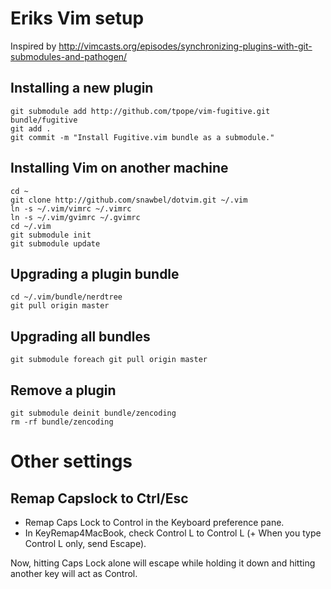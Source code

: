 # Eriks Vim setup

Inspired by http://vimcasts.org/episodes/synchronizing-plugins-with-git-submodules-and-pathogen/

## Installing a new plugin
    git submodule add http://github.com/tpope/vim-fugitive.git bundle/fugitive
    git add .
    git commit -m "Install Fugitive.vim bundle as a submodule."

## Installing Vim on another machine

    cd ~
    git clone http://github.com/snawbel/dotvim.git ~/.vim
    ln -s ~/.vim/vimrc ~/.vimrc
    ln -s ~/.vim/gvimrc ~/.gvimrc
    cd ~/.vim
    git submodule init
    git submodule update

## Upgrading a plugin bundle

    cd ~/.vim/bundle/nerdtree
    git pull origin master

## Upgrading all bundles
 
    git submodule foreach git pull origin master

## Remove a plugin

    git submodule deinit bundle/zencoding
    rm -rf bundle/zencoding
    
# Other settings

## Remap Capslock to Ctrl/Esc

- Remap Caps Lock to Control in the Keyboard preference pane.
- In KeyRemap4MacBook, check Control L to Control L (+ When you type Control L only, send Escape).

Now, hitting Caps Lock alone will escape while holding it down and hitting another key will act as Control.



